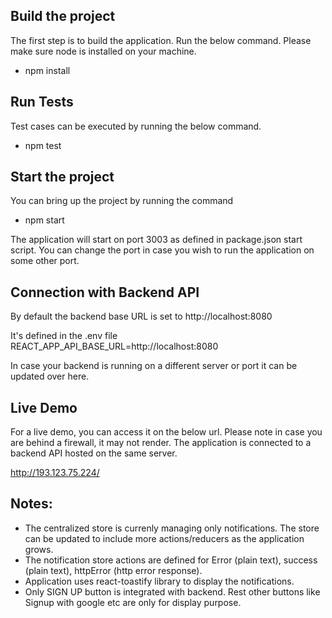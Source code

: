 ## Build the project

The first step is to build the application. Run the below command. Please make sure node is installed on your machine.

- npm install

## Run Tests

Test cases can be executed by running the below command.

- npm test

## Start the project

You can bring up the project by running the command

- npm start

The application will start on port 3003 as defined in package.json start script. You can change the port in case you wish to run the application on some other port.

## Connection with Backend API

By default the backend base URL is set to http://localhost:8080

It's defined in the .env file
REACT_APP_API_BASE_URL=http://localhost:8080

In case your backend is running on a different server or port it can be updated over here.

## Live Demo

For a live demo, you can access it on the below url. Please note in case you are behind a firewall, it may not render. The application is connected to a backend API hosted on the same server.

http://193.123.75.224/

## Notes:

- The centralized store is currenly managing only notifications. The store can be updated to include more actions/reducers as the application grows.
- The notification store actions are defined for Error (plain text), success (plain text), httpError (http error response).
- Application uses react-toastify library to display the notifications.
- Only SIGN UP button is integrated with backend. Rest other buttons like Signup with google etc are only for display purpose.




